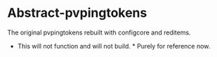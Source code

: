 # Abstract-pvpingtokens

The original pvpingtokens rebuilt with configcore and reditems.

* This will not function and will not build. *
Purely for reference now.
